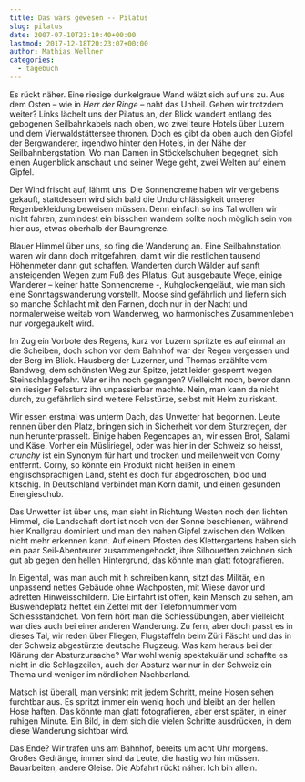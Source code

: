 ```yaml
---
title: Das wärs gewesen -- Pilatus
slug: pilatus
date: 2007-07-10T23:19:40+00:00
lastmod: 2017-12-18T20:23:07+00:00
author: Mathias Wellner
categories:
  - tagebuch
---
```

Es rückt näher. Eine riesige dunkelgraue Wand wälzt sich auf uns zu. Aus dem Osten &#8211; wie in _Herr der Ringe_ &#8211; naht das Unheil. Gehen wir trotzdem weiter? Links lächelt uns der Pilatus an, der Blick wandert entlang des gebogenen Seilbahnkabels nach oben, wo zwei teure Hotels über Luzern und dem Vierwaldstättersee thronen. Doch es gibt da oben auch den Gipfel der Bergwanderer, irgendwo hinter den Hotels, in der Nähe der Seilbahnbergstation. Wo man Damen in Stöckelschuhen begegnet, sich einen Augenblick anschaut und seiner Wege geht, zwei Welten auf einem Gipfel.

Der Wind frischt auf, lähmt uns. Die Sonnencreme haben wir vergebens gekauft, stattdessen wird sich bald die Undurchlässigkeit unserer Regenbekleidung beweisen müssen. Denn einfach so ins Tal wollen wir nicht fahren, zumindest ein bisschen wandern sollte noch möglich sein von hier aus, etwas oberhalb der Baumgrenze.

Blauer Himmel über uns, so fing die Wanderung an. Eine Seilbahnstation waren wir dann doch mitgefahren, damit wir die restlichen tausend Höhenmeter dann gut schaffen. Wanderten durch Wälder auf sanft ansteigenden Wegen zum Fuß des Pilatus. Gut ausgebaute Wege, einige Wanderer &#8211; keiner hatte Sonnencreme -, Kuhglockengeläut, wie man sich eine Sonntagswanderung vorstellt. Moose sind gefährlich und liefern sich so manche Schlacht mit den Farnen, doch nur in der Nacht und normalerweise weitab vom Wanderweg, wo harmonisches Zusammenleben nur vorgegaukelt wird.

Im Zug ein Vorbote des Regens, kurz vor Luzern spritzte es auf einmal an die Scheiben, doch schon vor dem Bahnhof war der Regen vergessen und der Berg im Blick. Hausberg der Luzerner, und Thomas erzählte vom Bandweg, dem schönsten Weg zur Spitze, jetzt leider gesperrt wegen Steinschlaggefahr. War er ihn noch gegangen? Vielleicht noch, bevor dann ein riesiger Felssturz ihn unpassierbar machte. Nein, man kann da nicht durch, zu gefährlich sind weitere Felsstürze, selbst mit Helm zu riskant.

Wir essen erstmal was unterm Dach, das Unwetter hat begonnen. Leute rennen über den Platz, bringen sich in Sicherheit vor dem Sturzregen, der nun herunterprasselt. Einige haben Regencapes an, wir essen Brot, Salami und Käse. Vorher ein Müsliriegel, oder was hier in der Schweiz so heisst, _crunchy_ ist ein Synonym für hart und trocken und meilenweit von Corny entfernt. Corny, so könnte ein Produkt nicht heißen in einem englischsprachigen Land, steht es doch für abgedroschen, blöd und kitschig. In Deutschland verbindet man Korn damit, und einen gesunden Energieschub.

Das Unwetter ist über uns, man sieht in Richtung Westen noch den lichten Himmel, die Landschaft dort ist noch von der Sonne beschienen, während hier Knallgrau dominiert und man den nahen Gipfel zwischen den Wolken nicht mehr erkennen kann. Auf einem Pfosten des Klettergartens haben sich ein paar Seil-Abenteurer zusammengehockt, ihre Silhouetten zeichnen sich gut ab gegen den hellen Hintergrund, das könnte man glatt fotografieren.

In Eigental, was man auch mit h schreiben kann, sitzt das Militär, ein unpassend nettes Gebäude ohne Wachposten, mit Wiese davor und adretten Hinweisschildern. Die Einfahrt ist offen, kein Mensch zu sehen, am Buswendeplatz heftet ein Zettel mit der Telefonnummer vom Schiessstandchef. Von fern hört man die Schiessübungen, aber vielleicht war dies auch bei einer anderen Wanderung. Zu fern, aber doch passt es in dieses Tal, wir reden über Fliegen, Flugstaffeln beim Züri Fäscht und das in der Schweiz abgestürzte deutsche Flugzeug. Was kam heraus bei der Klärung der Absturzursache? War wohl wenig spektakulär und schaffte es nicht in die Schlagzeilen, auch der Absturz war nur in der Schweiz ein Thema und weniger im nördlichen Nachbarland.

Matsch ist überall, man versinkt mit jedem Schritt, meine Hosen sehen furchtbar aus. Es spritzt immer ein wenig hoch und bleibt an der hellen Hose haften. Das könnte man glatt fotografieren, aber erst später, in einer ruhigen Minute. Ein Bild, in dem sich die vielen Schritte ausdrücken, in dem diese Wanderung sichtbar wird.

Das Ende? Wir trafen uns am Bahnhof, bereits um acht Uhr morgens. Großes Gedränge, immer sind da Leute, die hastig wo hin müssen. Bauarbeiten, andere Gleise. Die Abfahrt rückt näher. Ich bin allein.